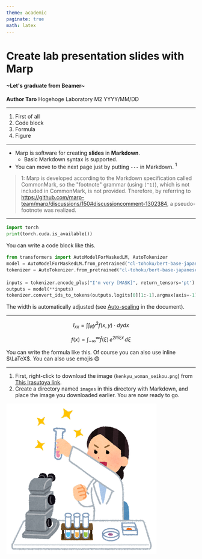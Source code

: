 ```yaml
---
theme: academic
paginate: true
math: latex
---
```


<!-- _class: lead -->
# Create lab presentation slides with Marp

#### ~Let's graduate from Beamer~

**Author Taro**
Hogehoge Laboratory M2
YYYY/MM/DD

---

<!-- _header: table of contents -->

1. First of all
1. Code block
1. Formula
1. Figure

---

<!-- _header: Introduction -->

- Marp is software for creating **slides** in **Markdown**.
  - Basic Markdown syntax is supported.
- You can move to the next page just by putting `---` in Markdown. $^1$

> 1: Marp is developed according to the Markdown specification called CommonMark, so the "footnote" grammar (using `[^1]`), which is not included in CommonMark, is not provided. Therefore, by referring to https://github.com/marp-team/marp/discussions/150#discussioncomment-1302384, a pseudo-footnote was realized.

---

<!-- _header: code block -->

```python
import torch
print(torch.cuda.is_available())
```

You can write a code block like this.

```python
from transformers import AutoModelForMaskedLM, AutoTokenizer
model = AutoModelForMaskedLM.from_pretrained("cl-tohoku/bert-base-japanese-whole-word-masking")
tokenizer = AutoTokenizer.from_pretrained("cl-tohoku/bert-base-japanese-whole-word-masking")

inputs = tokenizer.encode_plus("I'm very [MASK]", return_tensors='pt')
outputs = model(**inputs)
tokenizer.convert_ids_to_tokens(outputs.logits[0][1:-1].argmax(axis=-1))
```

The width is automatically adjusted (see [Auto-scaling](https://github.com/marp-team/marp-core#auto-scaling-features) in the document).

---

<!-- _header: formula -->

$$I_{xx}=\int\int_Ry^2f(x,y)\cdot{}dydx$$

$$
f(x) = \int_{-\infty}^\infty
    \hat f(\xi)\,e^{2 \pi i \xi x}
    \,d\xi
$$

You can write the formula like this. Of course you can also use inline $\LaTeX$.
You can also use emojis :smile:

---

<!-- _header: Figure -->

1. First, right-click to download the image (`kenkyu_woman_seikou.png`) from [This Irasutoya link](https://www.irasutoya.com/2018/10/blog-post_723.html).
2. Create a directory named `images` in this directory with Markdown, and place the image you downloaded earlier. You are now ready to go.

![w:300 center](../attachments/kenkyu_woman_seikou.png)